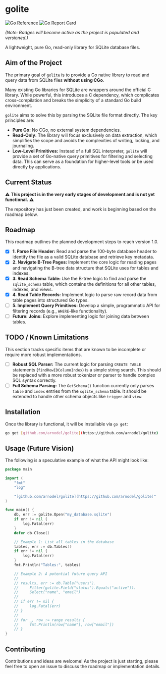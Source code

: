 # golite

[![Go Reference](https://pkg.go.dev/badge/github.com/arnodel/golite.svg)](https://pkg.go.dev/github.com/arnodel/golite)
[![Go Report Card](https://goreportcard.com/badge/github.com/arnodel/golite)](https://goreportcard.com/report/github.com/arnodel/golite)

*(Note: Badges will become active as the project is populated and versioned.)*

A lightweight, pure Go, read-only library for SQLite database files.

## Aim of the Project

The primary goal of `golite` is to provide a Go native library to read and query data from SQLite files **without using CGo**.

Many existing Go libraries for SQLite are wrappers around the official C library. While powerful, this introduces a C dependency, which complicates cross-compilation and breaks the simplicity of a standard Go build environment.

`golite` aims to solve this by parsing the SQLite file format directly. The key principles are:
- **Pure Go:** No CGo, no external system dependencies.
- **Read-Only:** The library will focus exclusively on data extraction, which simplifies the scope and avoids the complexities of writing, locking, and journaling.
- **Low-Level Primitives:** Instead of a full SQL interpreter, `golite` will provide a set of Go-native query primitives for filtering and selecting data. This can serve as a foundation for higher-level tools or be used directly by applications.

## Current Status

⚠️ **This project is in the very early stages of development and is not yet functional.** ⚠️

The repository has just been created, and work is beginning based on the roadmap below.

## Roadmap

This roadmap outlines the planned development steps to reach version 1.0.

-   [x] **1. Parse File Header:** Read and parse the 100-byte database header to identify the file as a valid SQLite database and retrieve key metadata.
-   [x] **2. Navigate B-Tree Pages:** Implement the core logic for reading pages and navigating the B-tree data structure that SQLite uses for tables and indexes.
-   [x] **3. Read Schema Table:** Use the B-tree logic to find and parse the `sqlite_schema` table, which contains the definitions for all other tables, indexes, and views.
-   [x] **4. Read Table Records:** Implement logic to parse raw record data from table pages into structured Go types.
-   [ ] **5. Implement Query Primitives:** Develop a simple, programmatic API for filtering records (e.g., `WHERE`-like functionality).
-   [ ] **Future: Joins:** Explore implementing logic for joining data between tables.

## TODO / Known Limitations

This section tracks specific items that are known to be incomplete or require more robust implementations.

-   [ ] **Robust SQL Parser:** The current logic for parsing `CREATE TABLE` statements (`findRowIDColumnIndex`) is a simple string search. This should be replaced with a more robust tokenizer or parser to handle complex SQL syntax correctly.
-   [ ] **Full Schema Parsing:** The `GetSchema()` function currently only parses `table` and `index` entries from the `sqlite_schema` table. It should be extended to handle other schema objects like `trigger` and `view`.

## Installation

Once the library is functional, it will be installable via `go get`:
```sh
go get [github.com/arnodel/golite](https://github.com/arnodel/golite)
```

## Usage (Future Vision)

The following is a speculative example of what the API might look like:

```go
package main

import (
    "fmt"
    "log"

    "[github.com/arnodel/golite](https://github.com/arnodel/golite)"
)

func main() {
    db, err := golite.Open("my_database.sqlite")
    if err != nil {
        log.Fatal(err)
    }
    defer db.Close()

    // Example 1: List all tables in the database
    tables, err := db.Tables()
    if err != nil {
        log.Fatal(err)
    }
    fmt.Println("Tables:", tables)

    // Example 2: A potential future query API
    //
    // results, err := db.Table("users").
    //     Filter(golite.Field("status").Equals("active")).
    //     Select("name", "email")
    //
    // if err != nil {
    //     log.Fatal(err)
    // }
    //
    // for _, row := range results {
    //     fmt.Println(row["name"], row["email"])
    // }
}
```

## Contributing

Contributions and ideas are welcome! As the project is just starting, please feel free to open an issue to discuss the roadmap or implementation details.
